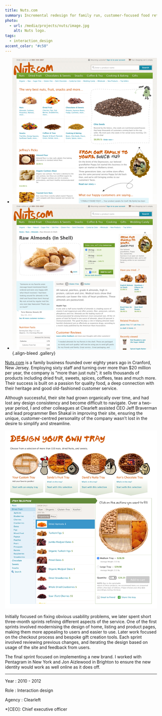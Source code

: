 ```yaml
---
title: Nuts.com
summary: Incremental redesign for family run, customer-focused food retailer.
photo:
  - url: /media/projects/nuts/image.jpg
    alt: Nuts logo.
tags:
  - interaction_design
accent_color: "#c50"
---
```


- ![Home page.](/media/projects/nuts/homepage.png#screenshot)
- ![Product page.](/media/projects/nuts/product.png#screenshot)
  {.align-bleed .gallery}

[Nuts.com][1] is a family business founded over eighty years ago in Cranford, New Jersey. Employing sixty staff and turning over more than $20 million per year, the company is “more than just nuts”; it sells thousands of products including dried fruit, sweets, spices, coffees, teas and much more. Their success is built on a passion for quality food, a deep connection with their heritage and good old-fashioned customer service.

Although successful, their site had grown organically over time, and had lost any design consistency and become difficult to navigate. Over a two-year period, I and other colleagues at Clearleft assisted CEO Jeff Braverman and lead programmer Ben Shakal in improving their site, ensuring the unique, customer-centred personality of the company wasn’t lost in the desire to simplify and streamline.

![Custom tray configuration.](/media/projects/nuts/customtray.png#screenshot "One sprint focused on designing and testing a new custom tray creation experience.")

Initially focused on fixing obvious usability problems, we later spent short three-month sprints refining different aspects of the service. One of the first sprints involved modernising the design of home, listing and product pages, making them more appealing to users and easier to use. Later work focused on the checkout process and bespoke gift creation tools. Each sprint involved reviewing previous changes, and iterating the design based on usage of the site and feedback from users.

The final sprint focused on implementing a new brand. I worked with Pentagram in New York and Jon Aizlewood in Brighton to ensure the new identity would work as well online as it does off.

---

Year
: 2010 - 2012

Role
: Interaction design

Agency
: Clearleft

[1]: https://nuts.com

*[CEO]: Chief executive officer
